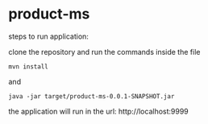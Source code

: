 # product-ms

steps to run application:

clone the repository and run the commands inside the file
```
mvn install
```
and
```
java -jar target/product-ms-0.0.1-SNAPSHOT.jar
```

the application will run in the url: http://localhost:9999